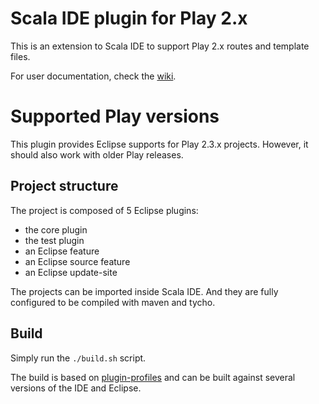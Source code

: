 # Scala IDE plugin for Play 2.x

This is an extension to Scala IDE to support Play 2.x routes and template files.

For user documentation, check the [wiki](https://github.com/scala-ide/scala-ide-play2/wiki).

# Supported Play versions

This plugin provides Eclipse supports for Play 2.3.x projects. However, it should also work with older Play releases.

## Project structure

The project is composed of 5 Eclipse plugins:

* the core plugin
* the test plugin
* an Eclipse feature
* an Eclipse source feature
* an Eclipse update-site

The projects can be imported inside Scala IDE. And they are fully configured to be compiled with maven and tycho.

## Build

Simply run the ``./build.sh`` script.

The build is based on
[plugin-profiles](https://github.com/scala-ide/plugin-profiles) and
can be built against several versions of the IDE and Eclipse.
